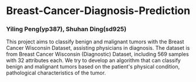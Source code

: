 # Breast-Cancer-Diagnosis-Prediction

### Yiling Peng(yp387), Shuhan Ding(sd925)

This project aims to classify benign and malignant tumors with the Breast Cancer Wisconsin Dataset, assisting physicians in diagnosis. The dataset is from Breast Cancer Wisconsin (Diagnostic) Dataset, including 569 samples with 32 attributes each. We try to develop an algorithm that can classify benign and malignant tumors based on the patient's physical condition, pathological characteristics of the tumor.
